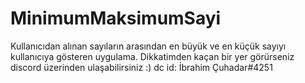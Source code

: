 # MinimumMaksimumSayi
Kullanıcıdan alınan sayıların arasından en büyük ve en küçük sayıyı kullanıcıya gösteren uygulama. 
Dikkatimden kaçan bir yer görürseniz discord üzerinden ulaşabilirsiniz :) dc id: İbrahim Çuhadar#4251

